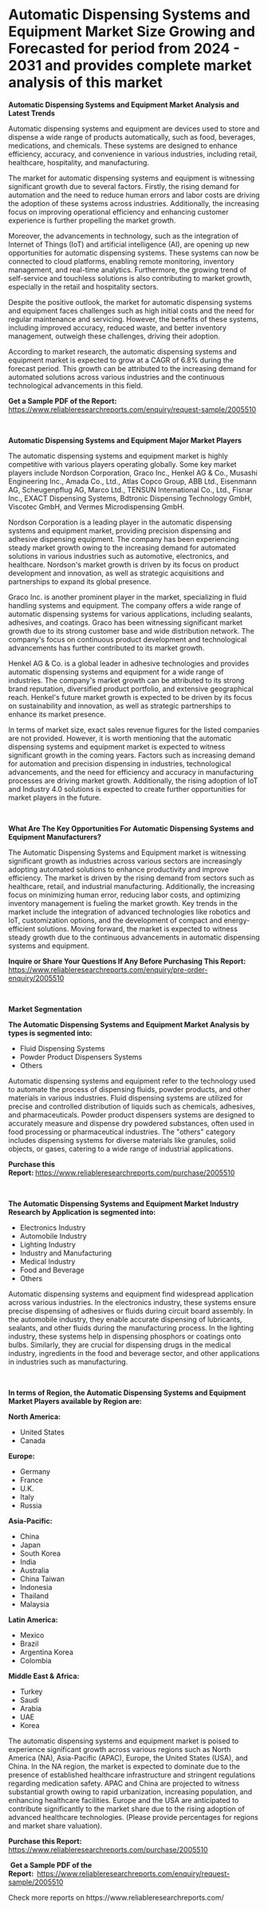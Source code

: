 <p><h1>Automatic Dispensing Systems and Equipment Market Size Growing and Forecasted for period from 2024 - 2031 and provides complete market analysis of this market</h1></p><p><strong>Automatic Dispensing Systems and Equipment Market Analysis and Latest Trends</strong></p>
<p><p>Automatic dispensing systems and equipment are devices used to store and dispense a wide range of products automatically, such as food, beverages, medications, and chemicals. These systems are designed to enhance efficiency, accuracy, and convenience in various industries, including retail, healthcare, hospitality, and manufacturing.</p><p>The market for automatic dispensing systems and equipment is witnessing significant growth due to several factors. Firstly, the rising demand for automation and the need to reduce human errors and labor costs are driving the adoption of these systems across industries. Additionally, the increasing focus on improving operational efficiency and enhancing customer experience is further propelling the market growth.</p><p>Moreover, the advancements in technology, such as the integration of Internet of Things (IoT) and artificial intelligence (AI), are opening up new opportunities for automatic dispensing systems. These systems can now be connected to cloud platforms, enabling remote monitoring, inventory management, and real-time analytics. Furthermore, the growing trend of self-service and touchless solutions is also contributing to market growth, especially in the retail and hospitality sectors.</p><p>Despite the positive outlook, the market for automatic dispensing systems and equipment faces challenges such as high initial costs and the need for regular maintenance and servicing. However, the benefits of these systems, including improved accuracy, reduced waste, and better inventory management, outweigh these challenges, driving their adoption.</p><p>According to market research, the automatic dispensing systems and equipment market is expected to grow at a CAGR of 6.8% during the forecast period. This growth can be attributed to the increasing demand for automated solutions across various industries and the continuous technological advancements in this field.</p></p>
<p><strong>Get a Sample PDF of the Report:&nbsp;</strong> <a href="https://www.reliableresearchreports.com/enquiry/request-sample/2005510">https://www.reliableresearchreports.com/enquiry/request-sample/2005510</a></p>
<p>&nbsp;</p>
<p><strong>Automatic Dispensing Systems and Equipment Major Market Players</strong></p>
<p><p>The automatic dispensing systems and equipment market is highly competitive with various players operating globally. Some key market players include Nordson Corporation, Graco Inc., Henkel AG & Co., Musashi Engineering Inc., Amada Co., Ltd., Atlas Copco Group, ABB Ltd., Eisenmann AG, Scheugenpflug AG, Marco Ltd., TENSUN International Co., Ltd., Fisnar Inc., EXACT Dispensing Systems, Bdtronic Dispensing Technology GmbH, Viscotec GmbH, and Vermes Microdispensing GmbH.</p><p>Nordson Corporation is a leading player in the automatic dispensing systems and equipment market, providing precision dispensing and adhesive dispensing equipment. The company has been experiencing steady market growth owing to the increasing demand for automated solutions in various industries such as automotive, electronics, and healthcare. Nordson's market growth is driven by its focus on product development and innovation, as well as strategic acquisitions and partnerships to expand its global presence.</p><p>Graco Inc. is another prominent player in the market, specializing in fluid handling systems and equipment. The company offers a wide range of automatic dispensing systems for various applications, including sealants, adhesives, and coatings. Graco has been witnessing significant market growth due to its strong customer base and wide distribution network. The company's focus on continuous product development and technological advancements has further contributed to its market growth.</p><p>Henkel AG & Co. is a global leader in adhesive technologies and provides automatic dispensing systems and equipment for a wide range of industries. The company's market growth can be attributed to its strong brand reputation, diversified product portfolio, and extensive geographical reach. Henkel's future market growth is expected to be driven by its focus on sustainability and innovation, as well as strategic partnerships to enhance its market presence.</p><p>In terms of market size, exact sales revenue figures for the listed companies are not provided. However, it is worth mentioning that the automatic dispensing systems and equipment market is expected to witness significant growth in the coming years. Factors such as increasing demand for automation and precision dispensing in industries, technological advancements, and the need for efficiency and accuracy in manufacturing processes are driving market growth. Additionally, the rising adoption of IoT and Industry 4.0 solutions is expected to create further opportunities for market players in the future.</p></p>
<p>&nbsp;</p>
<p><strong>What Are The Key Opportunities For Automatic Dispensing Systems and Equipment Manufacturers?</strong></p>
<p><p>The Automatic Dispensing Systems and Equipment market is witnessing significant growth as industries across various sectors are increasingly adopting automated solutions to enhance productivity and improve efficiency. The market is driven by the rising demand from sectors such as healthcare, retail, and industrial manufacturing. Additionally, the increasing focus on minimizing human error, reducing labor costs, and optimizing inventory management is fueling the market growth. Key trends in the market include the integration of advanced technologies like robotics and IoT, customization options, and the development of compact and energy-efficient solutions. Moving forward, the market is expected to witness steady growth due to the continuous advancements in automatic dispensing systems and equipment.</p></p>
<p><strong>Inquire or Share Your Questions If Any Before Purchasing This Report:</strong> <a href="https://www.reliableresearchreports.com/enquiry/pre-order-enquiry/2005510">https://www.reliableresearchreports.com/enquiry/pre-order-enquiry/2005510</a></p>
<p>&nbsp;</p>
<p><strong>Market Segmentation</strong></p>
<p><strong>The Automatic Dispensing Systems and Equipment Market Analysis by types is segmented into:</strong></p>
<p><ul><li>Fluid Dispensing Systems</li><li>Powder Product Dispensers Systems</li><li>Others</li></ul></p>
<p><p>Automatic dispensing systems and equipment refer to the technology used to automate the process of dispensing fluids, powder products, and other materials in various industries. Fluid dispensing systems are utilized for precise and controlled distribution of liquids such as chemicals, adhesives, and pharmaceuticals. Powder product dispensers systems are designed to accurately measure and dispense dry powdered substances, often used in food processing or pharmaceutical industries. The "others" category includes dispensing systems for diverse materials like granules, solid objects, or gases, catering to a wide range of industrial applications.</p></p>
<p><strong>Purchase this Report:&nbsp;</strong><a href="https://www.reliableresearchreports.com/purchase/2005510">https://www.reliableresearchreports.com/purchase/2005510</a></p>
<p>&nbsp;</p>
<p><strong>The Automatic Dispensing Systems and Equipment Market Industry Research by Application is segmented into:</strong></p>
<p><ul><li>Electronics Industry</li><li>Automobile Industry</li><li>Lighting Industry</li><li>Industry and Manufacturing</li><li>Medical Industry</li><li>Food and Beverage</li><li>Others</li></ul></p>
<p><p>Automatic dispensing systems and equipment find widespread application across various industries. In the electronics industry, these systems ensure precise dispensing of adhesives or fluids during circuit board assembly. In the automobile industry, they enable accurate dispensing of lubricants, sealants, and other fluids during the manufacturing process. In the lighting industry, these systems help in dispensing phosphors or coatings onto bulbs. Similarly, they are crucial for dispensing drugs in the medical industry, ingredients in the food and beverage sector, and other applications in industries such as manufacturing.</p></p>
<p>&nbsp;</p>
<p><strong>In terms of Region, the Automatic Dispensing Systems and Equipment Market Players available by Region are:</strong></p>
<p>
    <p> <strong> North America: </strong>
        <ul>
            <li>United States</li>
            <li>Canada</li>
        </ul>
        </p> 
    <p> <strong> Europe: </strong>
        <ul>
            <li>Germany</li>
            <li>France</li>
            <li>U.K.</li>
            <li>Italy</li>
            <li>Russia</li>
        </ul>
        </p> 
    <p> <strong> Asia-Pacific: </strong>
        <ul>
            <li>China</li>
            <li>Japan</li>
            <li>South Korea</li>
            <li>India</li>
            <li>Australia</li>
            <li>China Taiwan</li>
            <li>Indonesia</li>
            <li>Thailand</li>
            <li>Malaysia</li>
        </ul>
        </p> 
    <p> <strong> Latin America: </strong>
        <ul>
            <li>Mexico</li>
            <li>Brazil</li>
            <li>Argentina Korea</li>
            <li>Colombia</li>
        </ul>
        </p> 
    <p> <strong> Middle East & Africa: </strong>
        <ul>
            <li>Turkey</li>
            <li>Saudi</li>
            <li>Arabia</li>
            <li>UAE</li>
            <li>Korea</li>
        </ul>
    </p>
    </p>
<p><p>The automatic dispensing systems and equipment market is poised to experience significant growth across various regions such as North America (NA), Asia-Pacific (APAC), Europe, the United States (USA), and China. In the NA region, the market is expected to dominate due to the presence of established healthcare infrastructure and stringent regulations regarding medication safety. APAC and China are projected to witness substantial growth owing to rapid urbanization, increasing population, and enhancing healthcare facilities. Europe and the USA are anticipated to contribute significantly to the market share due to the rising adoption of advanced healthcare technologies. (Please provide percentages for regions and market share valuation).</p></p>
<p><strong>Purchase this Report: </strong><a href="https://www.reliableresearchreports.com/purchase/2005510">https://www.reliableresearchreports.com/purchase/2005510</a></p>
<p>&nbsp;<strong>Get a Sample PDF of the Report:&nbsp;&nbsp;</strong><a href="https://www.reliableresearchreports.com/enquiry/request-sample/2005510">https://www.reliableresearchreports.com/enquiry/request-sample/2005510</a></p>
<p><strong></strong></p>
<p>Check more reports on https://www.reliableresearchreports.com/</p>